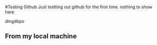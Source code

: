 #Testing Github
Just testting out github for the first time.
nothing to show here

dlngdbpo

## From my local machine
